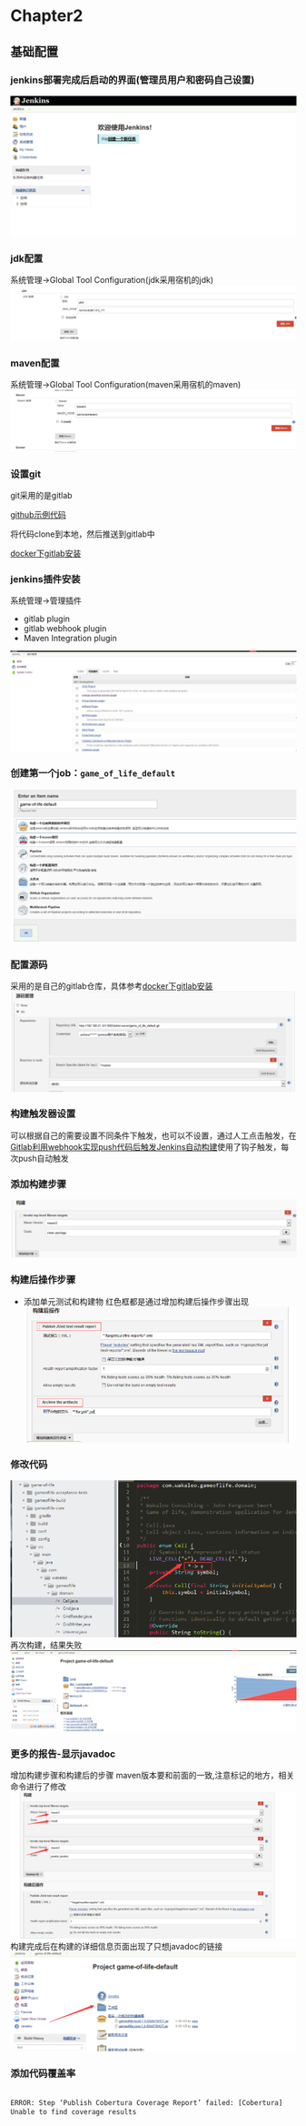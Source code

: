 # Chapter2 #

## 基础配置
### jenkins部署完成后启动的界面(管理员用户和密码自己设置)
![](images/chapter2/jenkins_home.png)
### jdk配置
系统管理->Global Tool Configuration(jdk采用宿机的jdk)
![](images/chapter2/jenkins_jdk_setting.png)
### maven配置
系统管理->Global Tool Configuration(maven采用宿机的maven)
![](images/chapter2/jenkins_maven_setting.png)
### 设置git
git采用的是gitlab

[github示例代码](https://github.com/wakaleo/game-of-life)

将代码clone到本地，然后推送到gitlab中

[docker下gitlab安装](../../../docker/base/docker-gitlab.md)

### jenkins插件安装
系统管理->管理插件

* gitlab plugin
* gitlab webhook plugin
* Maven Integration plugin


![](images/chapter2/jenkins_plugin_install.png)

### 创建第一个job：`game_of_life_default`
![](images/chapter2/game_of_life_default_create.png)
### 配置源码
采用的是自己的gitlab仓库，具体参考[docker下gitlab安装](../../../docker/base/docker-gitlab.md)
![](images/chapter2/game_of_life_default_git_sopurce.png)
### 构建触发器设置
可以根据自己的需要设置不同条件下触发，也可以不设置，通过人工点击触发，在[Gitlab利用webhook实现push代码后触发Jenkins自动构建](../../../jenkins/jenkins_using/gitlab-webhook-jenkins.md)使用了钩子触发，每次push自动触发
### 添加构建步骤
![](images/chapter2/game_of_life_default_build_step_add.png)

### 构建后操作步骤
* 添加单元测试和构建物
红色框都是通过增加构建后操作步骤出现
![](images/chapter2/game_of_life_default_post_build_step_add.png)

### 修改代码
![](images/chapter2/change_stars_to_pluses.png)
再次构建，结果失败
![](images/chapter2/change_stars_to_pluses_build_error.png)
### 更多的报告-显示javadoc
增加构建步骤和构建后的步骤
maven版本要和前面的一致,注意标记的地方，相关命令进行了修改
![](images/chapter2/game_of_life_default_build_step_add_apidoc.png)
构建完成后在构建的详细信息页面出现了只想javadoc的链接  
![](images/chapter2/game_of_life_default_build_step_add_apidoc_link.png)
### 添加代码覆盖率
<pre><code>
ERROR: Step ‘Publish Cobertura Coverage Report’ failed: [Cobertura] Unable to find coverage results
</code></pre>